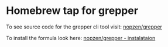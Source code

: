 # Homebrew tap for grepper
To see source code for the grepper cli tool visit: [nopzen/grepper](https://github.com/Nopzen/grepper)

To install the formula look here: [nopzen/grepper - instalataion](https://github.com/Nopzen/grepper#installation)